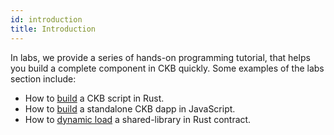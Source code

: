 ```yaml
---
id: introduction
title: Introduction
---
```


In labs, we provide a series of hands-on programming tutorial, that helps you build a complete component in CKB quickly. Some examples of the labs section include:


* How to [build](sudtbycapsule) a CKB script in Rust.
* How to [build](lumos-nervosdao) a standalone CKB dapp in JavaScript.
* How to [dynamic load](capsule-dynamic-loading) a shared-library in Rust contract.
